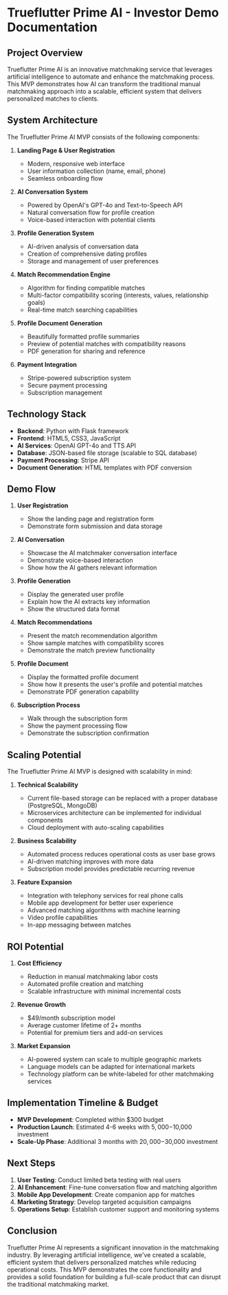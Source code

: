 # Trueflutter Prime AI - Investor Demo Documentation

## Project Overview

Trueflutter Prime AI is an innovative matchmaking service that leverages artificial intelligence to automate and enhance the matchmaking process. This MVP demonstrates how AI can transform the traditional manual matchmaking approach into a scalable, efficient system that delivers personalized matches to clients.

## System Architecture

The Trueflutter Prime AI MVP consists of the following components:

1. **Landing Page & User Registration**
   - Modern, responsive web interface
   - User information collection (name, email, phone)
   - Seamless onboarding flow

2. **AI Conversation System**
   - Powered by OpenAI's GPT-4o and Text-to-Speech API
   - Natural conversation flow for profile creation
   - Voice-based interaction with potential clients

3. **Profile Generation System**
   - AI-driven analysis of conversation data
   - Creation of comprehensive dating profiles
   - Storage and management of user preferences

4. **Match Recommendation Engine**
   - Algorithm for finding compatible matches
   - Multi-factor compatibility scoring (interests, values, relationship goals)
   - Real-time match searching capabilities

5. **Profile Document Generation**
   - Beautifully formatted profile summaries
   - Preview of potential matches with compatibility reasons
   - PDF generation for sharing and reference

6. **Payment Integration**
   - Stripe-powered subscription system
   - Secure payment processing
   - Subscription management

## Technology Stack

- **Backend**: Python with Flask framework
- **Frontend**: HTML5, CSS3, JavaScript
- **AI Services**: OpenAI GPT-4o and TTS API
- **Database**: JSON-based file storage (scalable to SQL database)
- **Payment Processing**: Stripe API
- **Document Generation**: HTML templates with PDF conversion

## Demo Flow

1. **User Registration**
   - Show the landing page and registration form
   - Demonstrate form submission and data storage

2. **AI Conversation**
   - Showcase the AI matchmaker conversation interface
   - Demonstrate voice-based interaction
   - Show how the AI gathers relevant information

3. **Profile Generation**
   - Display the generated user profile
   - Explain how the AI extracts key information
   - Show the structured data format

4. **Match Recommendations**
   - Present the match recommendation algorithm
   - Show sample matches with compatibility scores
   - Demonstrate the match preview functionality

5. **Profile Document**
   - Display the formatted profile document
   - Show how it presents the user's profile and potential matches
   - Demonstrate PDF generation capability

6. **Subscription Process**
   - Walk through the subscription form
   - Show the payment processing flow
   - Demonstrate the subscription confirmation

## Scaling Potential

The Trueflutter Prime AI MVP is designed with scalability in mind:

1. **Technical Scalability**
   - Current file-based storage can be replaced with a proper database (PostgreSQL, MongoDB)
   - Microservices architecture can be implemented for individual components
   - Cloud deployment with auto-scaling capabilities

2. **Business Scalability**
   - Automated process reduces operational costs as user base grows
   - AI-driven matching improves with more data
   - Subscription model provides predictable recurring revenue

3. **Feature Expansion**
   - Integration with telephony services for real phone calls
   - Mobile app development for better user experience
   - Advanced matching algorithms with machine learning
   - Video profile capabilities
   - In-app messaging between matches

## ROI Potential

1. **Cost Efficiency**
   - Reduction in manual matchmaking labor costs
   - Automated profile creation and matching
   - Scalable infrastructure with minimal incremental costs

2. **Revenue Growth**
   - $49/month subscription model
   - Average customer lifetime of 2+ months
   - Potential for premium tiers and add-on services

3. **Market Expansion**
   - AI-powered system can scale to multiple geographic markets
   - Language models can be adapted for international markets
   - Technology platform can be white-labeled for other matchmaking services

## Implementation Timeline & Budget

- **MVP Development**: Completed within $300 budget
- **Production Launch**: Estimated 4-6 weeks with $5,000-$10,000 investment
- **Scale-Up Phase**: Additional 3 months with $20,000-$30,000 investment

## Next Steps

1. **User Testing**: Conduct limited beta testing with real users
2. **AI Enhancement**: Fine-tune conversation flow and matching algorithm
3. **Mobile App Development**: Create companion app for matches
4. **Marketing Strategy**: Develop targeted acquisition campaigns
5. **Operations Setup**: Establish customer support and monitoring systems

## Conclusion

Trueflutter Prime AI represents a significant innovation in the matchmaking industry. By leveraging artificial intelligence, we've created a scalable, efficient system that delivers personalized matches while reducing operational costs. This MVP demonstrates the core functionality and provides a solid foundation for building a full-scale product that can disrupt the traditional matchmaking market.
